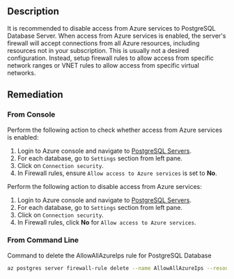 ## Description

It is recommended to disable access from Azure services to PostgreSQL Database Server. When access from Azure services is enabled, the server's firewall will accept connections from all Azure resources, including resources not in your subscription. This is usually not a desired configuration. Instead, setup firewall rules to allow access from specific network ranges or VNET rules to allow access from specific virtual networks.

## Remediation

### From Console

Perform the following action to check whether access from Azure services is enabled:

1. Login to Azure console and navigate to [PostgreSQL Servers](https://portal.azure.com/#create/Microsoft.PostgreSQLServer).
2. For each database, go to `Settings` section from left pane.
3. Click on `Connection security`.
4. In Firewall rules, ensure `Allow access to Azure services` is set to **No**.

Perform the following action to disable access from Azure services:

1. Login to Azure console and navigate to [PostgreSQL Servers](https://portal.azure.com/#create/Microsoft.PostgreSQLServer).
2. For each database, go to `Settings` section from left pane.
3. Click on `Connection security`.
4. In Firewall rules, click **No** for `Allow access to Azure services`.

### From Command Line

Command to delete the AllowAllAzureIps rule for PostgreSQL Database

```bash
az postgres server firewall-rule delete --name AllowAllAzureIps --resource- group <resourceGroupName> --server-name <serverName>
```

